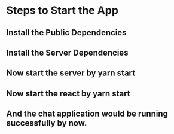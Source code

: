 # Steps to Start the App

## Install the Public Dependencies
## Install the Server Dependencies
## Now start the server by yarn start
## Now start the react by yarn start
## And the chat application would be running successfully by now.
